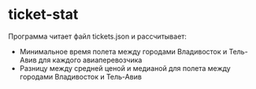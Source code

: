 # ticket-stat

Программа читает файл tickets.json и рассчитывает:
- Минимальное время полета между городами Владивосток и Тель-Авив для каждого авиаперевозчика
- Разницу между средней ценой и медианой для полета между городами Владивосток и Тель-Авив 